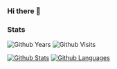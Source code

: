 ### Hi there 👋

### Stats
![Github Years][gh-years-badge] ![Github Visits][gh-visits-badge]

[![Github Stats][gh-stats-section]][profile] [![Github Languages][gh-languages-section]][profile]

[gh-years-badge]: https://badges.pufler.dev/years/TehMuffinMoo?style=for-the-badge&label=Github%20Years&color=white
[gh-visits-badge]: https://badges.pufler.dev/visits/TehMuffinMoo/TehMuffinMoo?style=for-the-badge&color=white
[gh-stats-section]: https://github-readme-stats.vercel.app/api?username=TehMuffinMoo&count_private=true&show_icons=true&theme=dracula&hide_title=true&include_all_commits=true
[gh-languages-section]: https://github-readme-stats.vercel.app/api/top-langs/?username=TehMuffinMoo&layout=compact&hide=smarty,dockerfile&theme=dracula&hide_title=true&card_width=230
[profile]: https://github.com/TehMuffinMoo
